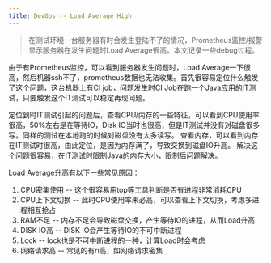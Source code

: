 ```yaml
---
title: DevOps -- Load Average High
---
```


> 在测试环境一台服务器有时会发生登陆不了的情况，Prometheus监控/报警显示服务器在发生问题时Load Average很高。本文记录一些debug过程。


由于有Prometheus监控，可以看到服务器发生问题时，Load Average一下很高，然后机器ssh不了，prometheus数据也无法收集。首先很容易定位什么触发了这个问题，这台机器上有CI job，问题发生时CI Job在跑一个Java应用的IT测试，只要触发这个IT测试可以稳定再现问题。

定位到时IT测试引起的问题后，查看CPU/内存的一些特征，可以看到CPU使用率很高，50%左右是在等待IO，Disk IO当时也很高，但是IT测试并没有对磁盘很多写。同样的测试在本地跑的时候对磁盘没有太多读写。
查看内存，可以看到内存在IT测试时很高，由此定位，是因为内存满了，导致交换到磁盘IO升高。
解决这个问题很容易，在IT测试时限制Java的内存大小，限制后问题解决。


Load Average升高有以下一些常见原因：
1. CPU密集使用   -- 这个很容易用top等工具判断是否有进程非常消耗CPU
2. CPU上下文切换 -- 此时CPU使用率未必高，可以查看上下文切换，考虑多进程相互抢占
3. RAM不足       -- 内存不足会导致磁盘交换，产生等待IO的进程，从而Load升高
4. DISK IO高     -- DISK IO会产生等待IO的不可中断进程
5. Lock          -- lock也是不可中断进程的一种，计算Load时会考虑
6. 网络请求高    -- 常见的有ri高，如网络请求密集


